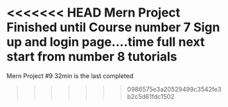 <<<<<<< HEAD
Mern Project Finished until Course number 7 Sign up and login page....time full
next start from number 8 tutorials
=======
Mern Project #9 32min is the last completed
>>>>>>> 0986575e3a20529499c3542fe3b2c5d61fdc1502
